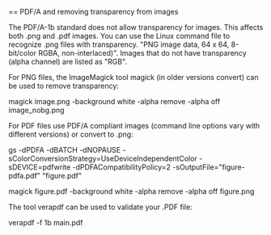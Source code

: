== PDF/A and removing transparency from images

The PDF/A-1b standard does not allow transparency for images. This
affects both .png and .pdf images. You can use the Linux command file
to recognize .png files with transparency. "PNG image data, 64 x 64,
8-bit/color RGBA, non-interlaced)". Images that do not have
transparency (alpha channel) are listed as "RGB".

For PNG files, the ImageMagick tool magick (in older versions convert)
can be used to remove transparency:

magick image.png -background white -alpha remove -alpha off image_nobg.png

For PDF files use PDF/A compliant images (command line options vary
with different versions) or convert to .png:

gs -dPDFA -dBATCH -dNOPAUSE -sColorConversionStrategy=UseDeviceIndependentColor -sDEVICE=pdfwrite -dPDFACompatibilityPolicy=2 -sOutputFile="figure-pdfa.pdf" "figure.pdf"

magick figure.pdf -background white -alpha remove -alpha off figure.png

The tool verapdf can be used to validate your .PDF file:

verapdf -f 1b main.pdf

